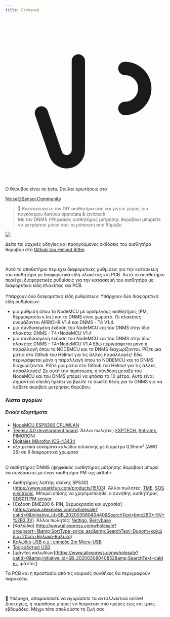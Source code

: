 ```yaml
---
title: Εισαγωγή
---
```


  <div class="max-w-screen-xl mx-auto pb-5">
      <div class="p-2 rounded-lg bg-indigo-100 shadow-lg sm:p-3">
      <div class="flex items-center">
            <span class="p-2 rounded-lg bg-indigo-500">
              <svg class="h-8 w-8 text-white" fill="none" viewBox="0 0 24 24" stroke="currentColor">
                <path stroke-linecap="round" stroke-linejoin="round" stroke-width="2" d="M11 5.882V19.24a1.76 1.76 0 01-3.417.592l-2.147-6.15M18 13a3 3 0 100-6M5. 436 13.683A4.001 4.001 0 017 6h1.832c4.1 0 7.625-1.234 9.168-3v14c-1.543-1.766-5.067-3-9.168-3H7a3.988 3.988 0 01-1.564-.317z" >
              </svg>
            </span>
        <div class="flex flex-wrap">
          <div class="flex-wrap flex">
            <p class="pt-1 text-indigo-700 font-medium">
                Ο θόρυβος είναι σε beta. Στείλτε ερωτήσεις στο<p>
          <a href="mailto:Noise@Sensor.Community" class="ml-1 font-medium underline text-white hover:text-yellow-600">
                  Noise@Sensor.Community</a>
          </div>
           </div>
      </div>
    </div>
  </div>
  </div>


> 🚧 Κατασκευάστε τον DIY αισθητήρα σας και γίνετε μέρος του παγκόσμιου δικτύου opendata &amp; civictech. <br> Με τον DNMS (Ψηφιακός αισθητήρας μέτρησης θορύβου) μπορείτε να μετρήσετε μόνοι σας τη ρύπανση από θόρυβο.

  <img src="../docs/dnms/dnms-noise-measuring-sensor-kit.jpg" style="display: block; margin: 1em 0" loading="lazy"/>


Δείτε τις αρχικές οδηγίες και προηγούμενες εκδόσεις του αισθητήρα θορύβου στο [Github του Helmut Bitter](https://github.com/hbitter/DNMS/tree/master/Manual).

<br>

Αυτό το αποθετήριο περιέχει διαφορετικές ρυθμίσεις για την κατασκευή του αισθητήρα με διαφορετικά είδη πλακέτας και PCB.
Αυτό το αποθετήριο περιέχει διαφορετικές ρυθμίσεις για την κατασκευή του αισθητήρα με διαφορετικά είδη πλακέτας και PCB.
 <br>
 <br>
 Υπάρχουν δύο διαφορετικά είδη ρυθμίσεων:
 Υπάρχουν δύο διαφορετικά είδη ρυθμίσεων:
* μια ρύθμιση όπου το NodeMCU με ορισμένους αισθητήρες (PM, θερμοκρασία κ.λπ.) και το DNMS είναι χωριστά. Οι πλακέτες ονομάζονται AIRROHR V1.4 και DNMS - T4 V1.4.
* μια συνδυασμένη έκδοση του NodeMCU και του DNMS στην ίδια πλακέτα: DNMS - T4+NodeMCU V1.4
* μια συνδυασμένη έκδοση του NodeMCU και του DNMS στην ίδια πλακέτα: DNMS - T4+NodeMCU V1.4
 Εδώ περιγράφεται μόνο η παραλλαγή όπου το NODEMCU και το DNMS διαχωρίζονται. Ρίξτε μια ματιά στο Github του Helmut για τις άλλες παραλλαγές!
 Εδώ περιγράφεται μόνο η παραλλαγή όπου το NODEMCU και το DNMS διαχωρίζονται. Ρίξτε μια ματιά στο Github του Helmut για τις άλλες παραλλαγές!
  Σε αυτή την περίπτωση, η σύνδεση μεταξύ του NodeMCU και του DNMS μπορεί να φτάσει τα 10 μέτρα. Αυτό είναι σημαντικό επειδή πρέπει να βρείτε τη σωστή θέση για το DNMS για να λάβετε ακριβείς μετρήσεις θορύβου.

### Λίστα αγορών

##### Ενιαία εξαρτήματα
* [NodeMCU ESP8266 CPUWLAN](https://www.aliexpress.com/wholesale?groupsort=1&SortType=price_asc&SearchText=nodemcu+v3+esp8266+ch340)
* [Teensy 4.0 development board](https://www.pjrc.com/store/teensy40.html). Άλλοι πωλητές: [EXPTECH](https://www.exp-tech.de/plattformen/teensy/9596/teensy-4.0-development-board), [Antratek](https://www.antratek.de/teensy-4-0), [PIMORONI](https://shop.pimoroni.com/products/teensy-4-0-development-board)
* [Digitales Mikrofon ICS-43434](https://www.tindie.com/products/onehorse/ics43434-i2s-digital-microphone/)
* εξαιρετικά εύκαμπτα καλώδια σιλικόνης με διάμετρο 0,15mm² (AWG 26) σε 6 διαφορετικά χρώματα
<br>
Ο αισθητήρας DNMS (ψηφιακός αισθητήρας μέτρησης θορύβου) μπορεί να συνδυαστεί με έναν αισθητήρα PM της airRohr:

* Αισθητήρας λεπτής σκόνης SPS30](https://www.sparkfun.com/products/15103). Άλλοι πωλητές: [TME](https://www.tme.eu/de/details/sps30/gassensoren/sensirion/1-101638-10/?brutto=1), [SOS electronic](https://www.soselectronic.de/products/sensirion/sps30-2-304234). Μπορεί επίσης να χρησιμοποιηθεί ο συνήθης αισθητήρας [SDS011 PM sensor](https://de.aliexpress.com/wholesale?catId=0&initiative_id=AS_20200813122806&SearchText=sds011).
* [Έκδοση BME280 6-PIN, θερμοκρασία και υγρασία] (https://www.aliexpress.com/wholesale?catId=0&initiative_id=SB_20200308040440&SearchText=bme280+-5V+%2B3.3V). Άλλοι πωλητές: [Nettigo](https://nettigo.eu/products/module-pressure-humidity-and-temperature-sensor-bosch-bme280), [Berrybase](https://www.berrybase.de/bauelemente/sensoren-module/feuchtigkeit/bme680-breakout-board-4in1-sensor-f-252-r-temperatur-luftfeuchtigkeit-luftdruck-und-luftg-252-t)
* [Καλώδιο] (http://www.aliexpress.comwholesale?groupsort=1&amp;SortType=price_asc&amp;SearchText=Dupont+καλώδιο+20cm+θηλυκό-θηλυκό)
* [Καλώδιο USB π.χ.: επίπεδο 2m Micro-USB](https://www.aliexpress.comwholesale?catId=0&amp;initiative_id=SB_20200308040708&amp;SearchText=micro+usb+επίπεδο+καλώδιο+2m)
* [Τροφοδοτικό USB](https://www.aliexpress.com/wholesale?catId=0&initiative_id=SB_20200308040834&SearchText=single+micro+usb+eu+power+supply)
* [ιμάντες καλωδίων](https://www.aliexpress.comwholesale?catId=0&amp;initiative_id=SB_20200308040852&amp;SearchText=cable+ ιμάντες)

Τα PCB και η προστασία από τις καιρικές συνθήκες θα περιγραφούν παρακάτω.

<br>

🙌 Υπέροχα, αποφασίσατε να αγοράσετε τα ανταλλακτικά online!
Δυστυχώς, η παράδοση μπορεί να διαρκέσει από ημέρες έως και τρεις εβδομάδες.
Μέχρι τότε απολαύστε τη ζωή σας.
